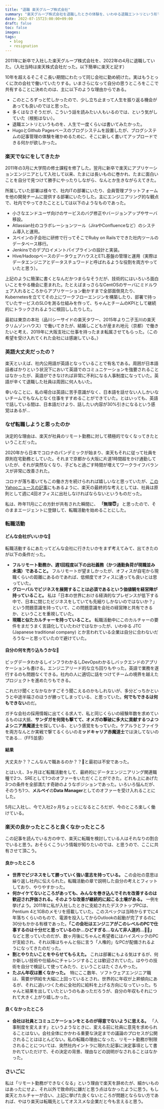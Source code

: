 ```yaml
---
title: "退職 楽天グループ株式会社"
summary: "楽天グループ株式会社を退職したときの体験を、いわゆる退職エントリという形でまとめることにしました。"
date: 2022-07-15T23:00:00+09:00
draft: false
toc: false
images:
tags:
  - blog
  - resignation
---
```

2011年に新卒で入社した楽天グループ株式会社を、2022年の4月に退職していた。（入社当時は楽天株式会社だった。以下簡単に楽天と記す）

10年を超えるそこそこ長い期間にわたって同じ会社に勤め続けた。実はもうとっくに次の会社で働いていたりする。いまさらになって自分の思うところをここで共有することに決めたのは、主に以下のような理由からである。

* このところずっと忙しかったので、少し立ち止まって人生を振り返る機会があっても良いのではと思った。
* 多くはなさそうだが、こういう話を読みたい人もいるのでは、という気がしていた（根拠はない）。
* 退職エントリというものを、人生で一度くらいは書いてみたかった。
* HugoとGithub Pagesベースのブログシステムを設置したが、ブログシステムの記事管理の体験を確かめるために、そこに新しく書いてアップロードできる何かが欲しかった。

### 楽天でなにをしてきたか

2011年の3月に大学院の修士課程を修了した。翌月に新卒で楽天にアプリケーションエンジニアとして入社して以来、たまには長いものに巻かれ、たまに面白いことを自分で見つけて勝手にやったりしながら、なんとか生きながらえてきた。

所属していた部署は様々で、社内ITの部署にいたり、会員管理プラットフォームを他の開発チームに提供する部署にいたりした。主にエンジニアリング的な観点で、社内でやってきたこととしては以下のようなものであった。

* 小さなエンドユーザ向けのサービスのバグ修正やバージョンアップやサーバ移設。
* Atlassian社のコラボレーションツール（JiraやConfluenceなど）のシステム導入と運用。
* スペインの子会社に研修で行ってそこでRuby on Railsでできた社内ツールのデータベース移行。
* Jenkinsでのデプロイメントパイプラインの設計と実装。
* Hive/HadoopベースのデータウェアハウスとETL基盤の管理と運用（実際はデータエンジニアとデータスチュワードと呼ばれるような役割を両方やっていたと思う）。

上記のように簡潔に書くとなんだかつまらなそうだが、技術的にはいろいろ面白いことをやる機会に恵まれた。たとえばまっさらなCentOSのサーバにミドルウェア入れるところからアプリケーション動かすまで全部面倒見たり、Kubernetesを立ててその上にワークフローエンジンを構築したり、部署で持っていたサービスのSLOを測る仕組みを作って、ちゃんとチームのKPIとして継続的にトラックされるように根回ししたりした。

最初は東京の本社（品川シーサイドの楽天タワー、2015年より二子玉川の楽天クリムゾンハウス）で働いてきたが、結婚しこどもが産まれ地元（京都）で働きたいと考え、2019年に大阪支社に仕事を持ったまま転属させてもらった。（この希望を受け入れてくれた会社には感謝している。）

### 英語大丈夫だったの？

楽天といえば、社内公用語が英語となっていることで有名である。周囲が日本語話者ばかりという状況下において英語でのコミュニケーションを強要されることはなかったが、英語ができなければ非常に不利になる人事制度になっていた。英語が辛くて退職した社員は周囲に何人もいた。

幸いなことに、私の場合は英語に苦手意識がなく、日本語を話せない人しかいないチームでもなんとなく仕事をすすめることができていた。とはいっても、英語で話している間は、日本語だけより、話したい内容が30%引きになるという感覚はあるが...

### なぜ転職しようと思ったのか

決定的な理由は、楽天が社員のリモート勤務に対して積極的でなくなってきたということだった。

2020年から日本でコロナのパンデミックが始まり、楽天もそれに従って社員を原則在宅勤務としていた。それまで京都から大阪に片道1時間超をかけ通勤していたが、それが突然なくなり、子どもと過ごす時間が増えてワークライフバランスが非常に改善された。

コロナが落ち着いてもこの働き方を続けられれば嬉しいなと思っていたが、[このYahooニュースの記事](https://news.yahoo.co.jp/articles/04e5a9014af621eb440233c7ff4d5f37b6db0fec)にもあるように、楽天の最終的な考えとしては、社員は原則として週に4回オフィスに出社しなければならないというものだった。

私は、昨年11月にこの方針が共有された瞬間に、
**「無理😇」**
と思ったので、そのままエージェントに登録して、転職活動を始めることにした。

### 転職活動

#### どんな会社がいいかな🤔

転職活動するにあたってどんな会社に行きたいかをまず考えてみて、出てきたのが以下の条件だった。

* **フルリモート勤務か、週1回程度以下の出社義務（かつ通勤負荷が現職並み未満）であること。** フルリモートが望ましかったが、オフィスが自宅から現職くらいの距離にあるのであれば、低頻度でオフィスに通っても良いとは思っていた。
* **グローバルでビジネスを展開することは必須であるという価値観を経営陣が持っていること。** 私は「日本の世界における経済的なプレゼンスが低下する中で、日本に閉じたビジネスをしていても先細りしかないのではないか？」という問題意識を持っていて、この問題意識を会社の経営陣と共有できるか、ということを重視していた。
* **現職と似たカルチャーを持っていること。** 転職活動中にこのカルチャーの要件をまだうまく言語化していたわけではなかったが、いわゆる JTC (Japanese traditional company) とか言われている企業は自分に合わないだろうなーと思っていたので避けていた。

#### 自分の何を売り込もうかな🤔

ビッグデータわかるしインフラわかるしDevOpsわかるしバックエンドのアプリケーションも書ける。エンジニアリード的な立ち回りもやった。英語で業務を遂行するのも問題なくできる。社内の人に適切に話をつけてチームの境界を越えたプロジェクトを進めたりもできる。

これだけ聞くとなかなかすごそう聞こえるのかもしれないが、多分どっちかというと中途半端さのほうが勝ってしまっている、と思っていた。**何でもできるは何もできない**のだ。

ガチな会社の採用情報に出てくる求人で、私と同じくらいの経験年数を求めているものは大抵、**サンダガを何発も撃てて、オメガの撃破に多大に貢献するつよつよシニア黒魔道士**を探している、という感覚をもっていた。ケアルラとファイラを両方なんとか実戦で撃てるくらいの**ミッドキャリア赤魔道士**では決してないのである...（FF5並感）

#### 結果

大丈夫か？？こんなんで職あるのか？？🤔と最初は不安であった。

とはいえ、3ヶ月ほど転職活動をして、最終的にデータエンジニアリング関連職種で2つ、SREとして1つのオファーをいただくことができた。どれも上にあげた3つの条件を全部満たす奇跡のようなポジションであった。いろいろ悩んだが、そのうち1つ、**メルペイ**の**Data Manager**としてのオファーを受け入れることにした。

5月に入社し、今で入社2ヶ月ちょっとになるところだが、今のところ楽しく働けている。

### 楽天の良かったところと良くなかったところ
この記事を読んでいる方の中で、楽天に転職を検討している人はそれなりの割合でいると思う。おそらくこういう情報が知りたいのでは、と思うので、ここに共有させて頂こう。

#### 良かったところ

  * **世界でビジネスをして勝っていく強い意志を持っている。**
  この会社の意思は繰り返し社内に伝えられた。転職活動の章で説明した自分の考えとフィットしており、やりやすかった。
  * **何かイケてないところがあっても、みんなを巻き込んでそれを改善するのは歓迎され評価される。そのような改善が継続的に起こる土壌がある。** 一例を挙げよう。2011年に私が入社したときに支給されたデスクトップPCは、Pentium 4と1GBのメモリを搭載していた。このスペックは当時からすでに4年落ちくらいのもので、電源を投入してからOutlookの起動が完了するのに30分もかかる有様であった。**「この会社はエンジニアがこのレベルのPCで仕事するのは十分だと思っているのか...ひどすぎる...なんて非人道的...😮‍💨」** などと思っていたのだが、数ヶ月後にちゃんと希望者にはハイスペックのPCが支給され、それ以降はちゃんと俗に言う「人権的」なPCが配備されるようになってきたのだった。
  * **割とやりたいことをやらせてもらえた。** これは部署にもよる気はするが、何か新しい技術や仕組みにチャレンジすることは歓迎されていた。はやりの技術を自分で検証して使ってみたり、ということはたくさんやった。
  * **たぶん年収は悪くなかった。**　特にここ数年、ソフトウェアエンジニア職は、需要が供給を大幅に上回っているとされ、世界的に年収が上昇傾向にあるが、それに追いつくために全社的に給料を上げる方向になっていった。ちゃんと結果を出していたというのもあっただろうが、自分の年収もそれにつれて大きく上がり嬉しかった。

#### 良くなかったところ

  * **会社は社員とコミュニケーションをとるのが得意でないように思える。**
  「人事制度を変えます」というようなときに、変える前に社員に意見を求められることはない。会社全体にかかわる重要な決定までの議論のプロセスが公開されることはほとんどない。私の転職の理由になった、リモート勤務が制限されることについては、突然社内イントラに現れた記事に決定事項として書かれていただけで、その決定の背景、理由などの説明がなされることはなかった。

### さいごに

私は「リモート勤務ができなくなる」という理由で楽天を辞めたが、細かいものはあったにせよ、それ以外で致命的に嫌だと思う点はなかったように思う。もし楽天とカルチャーが合い、上記に挙げた良くないところが問題とならない方であれば、やはり楽天は転職先としてオススメな企業だと今も言えると思う。

